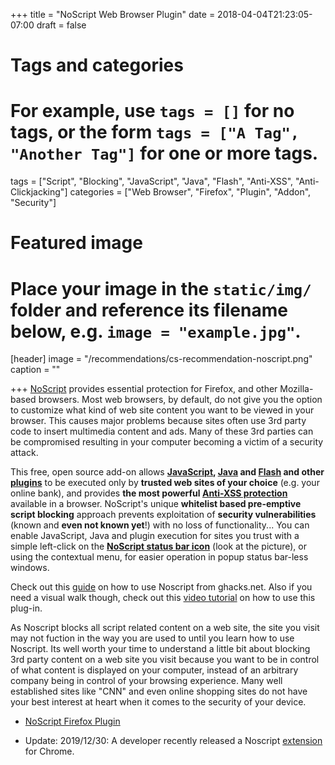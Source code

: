 +++
title = "NoScript Web Browser Plugin"
date = 2018-04-04T21:23:05-07:00
draft = false

# Tags and categories
# For example, use `tags = []` for no tags, or the form `tags = ["A Tag", "Another Tag"]` for one or more tags.
tags = ["Script", "Blocking", "JavaScript", "Java", "Flash", "Anti-XSS", "Anti-Clickjacking"]
categories = ["Web Browser", "Firefox", "Plugin", "Addon", "Security"]

# Featured image
# Place your image in the `static/img/` folder and reference its filename below, e.g. `image = "example.jpg"`.
[header]
image = "/recommendations/cs-recommendation-noscript.png"
caption = ""

+++
[NoScript](https://noscript.net/) provides essential protection for Firefox, and other Mozilla-based browsers. Most web browsers, by default, do not give you the option to customize what kind of web site content you want to be viewed in your browser. This causes major problems because sites often use 3rd party code to insert multimedia content and ads. Many of these 3rd parties can be compromised resulting in your computer becoming a victim of a security attack. 

This free, open source add-on allows <strong><a href="http://en.wikipedia.org/wiki/JavaScript" rel="nofollow external">JavaScript</a>, <a href="http://en.wikipedia.org/wiki/Java" rel="nofollow external">Java</a> and <a href="http://en.wikipedia.org/wiki/Adobe_Flash" rel="nofollow external">Flash</a> and other <a href="http://hackademix.net/2009/02/07/browser-plugins-add-ons-and-security-advisers/">plugins</a></strong> to be executed only by <strong>trusted web sites of your choice</strong> (e.g. your online bank), and provides <strong>the most powerful 
<a href="http://noscript.net/features#xss">Anti-XSS protection</a></strong> available in a browser. NoScript's unique <strong>whitelist based pre-emptive script blocking</strong> approach prevents exploitation of <strong>security vulnerabilities</strong> (known and <strong>even not known yet</strong>!) with no loss of functionality... You can enable JavaScript, Java and plugin execution for sites you trust with a simple left-click on the <a href="http://noscript.net/features"><strong>NoScript status bar icon</strong></a> (look at the picture), or using the contextual menu, for easier operation in popup status bar-less windows. 

Check out this [guide](https://www.ghacks.net/2018/08/13/noscript-guide-for-firefox-57/) on how to use Noscript from ghacks.net. Also if you need a visual walk though, check out this <a href="https://www.youtube.com/watch?v=UhJTwCFFzrE">video tutorial</a> on how to use this plug-in. 

As Noscript blocks all script related content on a web site, the site you visit may not fuction in the way you are used to until you learn how to use Noscript. Its well worth your time to understand a little bit about blocking 3rd party content on a web site you visit because you want to be in control of what content is displayed on your computer, instead of an arbitrary company being in control of your browsing experience. Many well established sites like "CNN" and even online shopping sites do not have your best interest at heart when it comes to the security of your device.</p>

- [NoScript Firefox Plugin](https://addons.mozilla.org/en-US/firefox/addon/noscript/)

- Update: 2019/12/30: A developer recently released a Noscript [extension](https://chrome.google.com/webstore/detail/noscript/doojmbjmlfjjnbmnoijecmcbfeoakpjm?hl=en) for Chrome.
